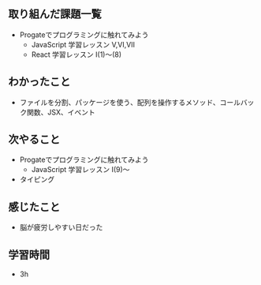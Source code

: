 ## 取り組んだ課題一覧
- Progateでプログラミングに触れてみよう
    - JavaScript 学習レッスン V,Ⅵ,Ⅶ
    - React 学習レッスン I(1)〜(8)

## わかったこと
- ファイルを分割、パッケージを使う、配列を操作するメソッド、コールバック関数、JSX、イベント

## 次やること
- Progateでプログラミングに触れてみよう
     - JavaScript 学習レッスン I(9)〜
- タイピング

## 感じたこと
- 脳が疲労しやすい日だった

## 学習時間
- 3h